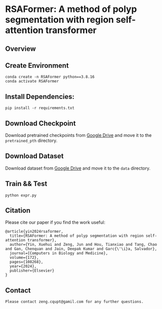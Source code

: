 # RSAFormer: A method of polyp segmentation with region self-attention transformer
## Overview

## Create Environment
```
conda create -n RSAFormer python==3.8.16
conda activate RSAFormer
```

## Install Dependencies:
```    
pip install -r requirements.txt
```

## Download Checkpoint 
Download pretrained checkpoints from [Google Drive](https://drive.google.com/file/d/18n1UdWEL31XN20hJDBqP0M5ccU4InnQT/view?usp=sharing) and move it to the `pretrained_pth` directory.

## Download Dataset
Download dataset from [Google Drive](https://drive.google.com/file/d/1a2jSM8cMR8huxt7VQNg1Jo4KCkZdp0TT/view?usp=sharing) and move it to the `data` directory.

## Train && Test
```
python expr.py
```

## Citation
Please cite our paper if you find the work useful:
```
@article{yin2024rsaformer,
  title={RSAFormer: A method of polyp segmentation with region self-attention transformer},
  author={Yin, Xuehui and Zeng, Jun and Hou, Tianxiao and Tang, Chao and Gan, Chenquan and Jain, Deepak Kumar and Garc{\'\i}a, Salvador},
  journal={Computers in Biology and Medicine},
  volume={172},
  pages={108268},
  year={2024},
  publisher={Elsevier}
}
```

## Contact
```
Please contact zeng.cqupt@gamil.com for any further questions.
```